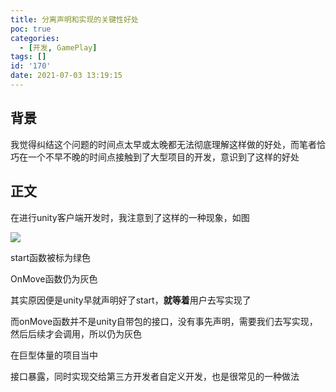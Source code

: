 ```yaml
---
title: 分离声明和实现的关键性好处
poc: true
categories:
  - [开发, GamePlay]
tags: []
id: '170'
date: 2021-07-03 13:19:15
---
```


## 背景

我觉得纠结这个问题的时间点太早或太晚都无法彻底理解这样做的好处，而笔者恰巧在一个不早不晚的时间点接触到了大型项目的开发，意识到了这样的好处

## 正文

在进行unity客户端开发时，我注意到了这样的一种现象，如图

![](https://raw.githubusercontent.com/Valkierja/ALLPIC/main/img/202303181058120.png)

start函数被标为绿色

OnMove函数仍为灰色

其实原因便是unity早就声明好了start，**就等着**用户去写实现了

而onMove函数并不是unity自带包的接口，没有事先声明，需要我们去写实现，然后后续才会调用，所以仍为灰色

在巨型体量的项目当中

接口暴露，同时实现交给第三方开发者自定义开发，也是很常见的一种做法